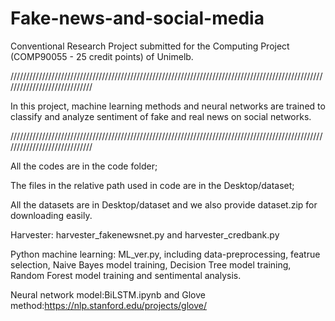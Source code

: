 # Fake-news-and-social-media
Conventional Research Project submitted for the Computing Project (COMP90055 - 25 credit points) of Unimelb.

/////////////////////////////////////////////////////////////////////////////////////////////////////////////////////////////

In this project, machine learning methods and neural networks are trained to classify and analyze sentiment of fake and real news on social networks.

/////////////////////////////////////////////////////////////////////////////////////////////////////////////////////////////

All the codes are in the code folder;

The files in the relative path used in code are in the Desktop/dataset;

All the datasets are in Desktop/dataset and we also provide dataset.zip for downloading easily.

Harvester: harvester_fakenewsnet.py and harvester_credbank.py

Python machine learning: ML_ver.py, including data-preprocessing, featrue selection, Naive Bayes model training, Decision Tree model training, Random Forest model training and sentimental analysis.

Neural network model:BiLSTM.ipynb and Glove method:https://nlp.stanford.edu/projects/glove/
